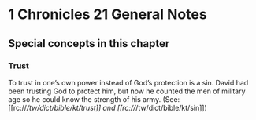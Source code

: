 # 1 Chronicles 21 General Notes
## Special concepts in this chapter

### Trust
To trust in one’s own power instead of God’s protection is a sin. David had been trusting God to protect him, but now he counted the men of military age so he could know the strength of his army. (See: [[rc://*/tw/dict/bible/kt/trust]] and [[rc://*/tw/dict/bible/kt/sin]])